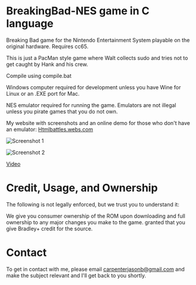 BreakingBad-NES game in C language
===============

Breaking Bad game for the Nintendo Entertainment System playable on the original hardware. Requires cc65.

This is just a PacMan style game where Walt collects sudo and tries not to get caught by Hank and his crew.

Compile using compile.bat

Windows computer required for development unless you have Wine for Linux or an .EXE port for Mac.

NES emulator required for running the game. Emulators are not illegal unless you pirate games that you do not own. 

My website with screenshots and an online demo for those who don't have an emulator: [Htmlbattles.webs.com](http://Htmlbattles.webs.com)

![Screenshot 1](http://i.imgur.com/A5ghu1Z.png)

![Screenshot 2](http://i.imgur.com/iSCbkmT.png)

[Video](http://www.youtube.com/watch?v=Z-viXWysiIs&feature=youtu.be)


Credit, Usage, and Ownership
============================

The following is not legally enforced, but we trust you to understand it:

We give you consumer ownership of the ROM upon downloading and full ownership to any major changes you make to the game. granted that you give Bradley+ credit for the source.


Contact
=======

To get in contact with me, please email carpenterjasonb@gmail.com and make the subject relevant and I'll get back to you shortly.
